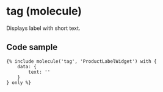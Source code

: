 # tag (molecule)

Displays label with short text.

## Code sample

```
{% include molecule('tag', 'ProductLabelWidget') with {
    data: {
        text: ''
    }
} only %}
```
